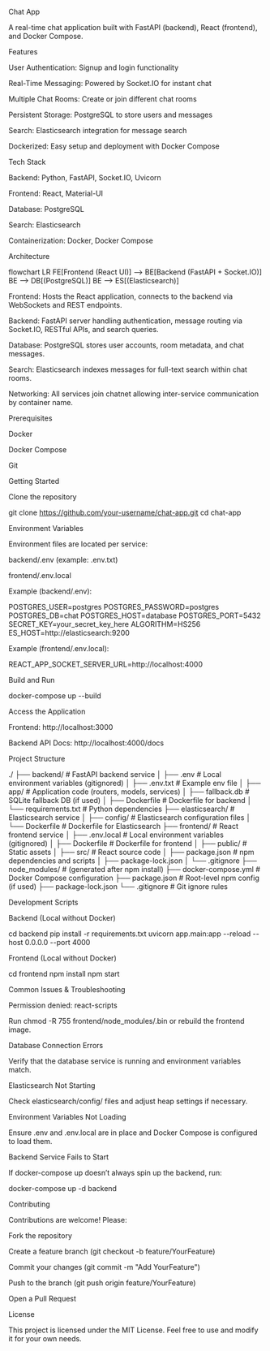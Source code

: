 Chat App

A real-time chat application built with FastAPI (backend), React (frontend), and Docker Compose.

Features

User Authentication: Signup and login functionality

Real-Time Messaging: Powered by Socket.IO for instant chat

Multiple Chat Rooms: Create or join different chat rooms

Persistent Storage: PostgreSQL to store users and messages

Search: Elasticsearch integration for message search

Dockerized: Easy setup and deployment with Docker Compose

Tech Stack

Backend: Python, FastAPI, Socket.IO, Uvicorn

Frontend: React, Material-UI

Database: PostgreSQL

Search: Elasticsearch

Containerization: Docker, Docker Compose

Architecture

flowchart LR
    FE[Frontend
(React UI)] --> BE[Backend
(FastAPI + Socket.IO)]
    BE --> DB[(PostgreSQL)]
    BE --> ES[(Elasticsearch)]

Frontend: Hosts the React application, connects to the backend via WebSockets and REST endpoints.

Backend: FastAPI server handling authentication, message routing via Socket.IO, RESTful APIs, and search queries.

Database: PostgreSQL stores user accounts, room metadata, and chat messages.

Search: Elasticsearch indexes messages for full-text search within chat rooms.

Networking: All services join chatnet allowing inter-service communication by container name.

Prerequisites

Docker

Docker Compose

Git

Getting Started

Clone the repository

git clone https://github.com/your-username/chat-app.git
cd chat-app

Environment Variables

Environment files are located per service:

backend/.env (example: .env.txt)

frontend/.env.local

Example (backend/.env):

POSTGRES_USER=postgres
POSTGRES_PASSWORD=postgres
POSTGRES_DB=chat
POSTGRES_HOST=database
POSTGRES_PORT=5432
SECRET_KEY=your_secret_key_here
ALGORITHM=HS256
ES_HOST=http://elasticsearch:9200

Example (frontend/.env.local):

REACT_APP_SOCKET_SERVER_URL=http://localhost:4000

Build and Run

docker-compose up --build

Access the Application

Frontend: http://localhost:3000

Backend API Docs: http://localhost:4000/docs

Project Structure

./
├── backend/             # FastAPI backend service
│   ├── .env             # Local environment variables (gitignored)
│   ├── .env.txt         # Example env file
│   ├── app/             # Application code (routers, models, services)
│   ├── fallback.db      # SQLite fallback DB (if used)
│   ├── Dockerfile       # Dockerfile for backend
│   └── requirements.txt # Python dependencies
├── elasticsearch/       # Elasticsearch service
│   ├── config/          # Elasticsearch configuration files
│   └── Dockerfile       # Dockerfile for Elasticsearch
├── frontend/            # React frontend service
│   ├── .env.local       # Local environment variables (gitignored)
│   ├── Dockerfile       # Dockerfile for frontend
│   ├── public/          # Static assets
│   ├── src/             # React source code
│   ├── package.json     # npm dependencies and scripts
│   ├── package-lock.json
│   └── .gitignore
├── node_modules/        # (generated after npm install)
├── docker-compose.yml   # Docker Compose configuration
├── package.json         # Root-level npm config (if used)
├── package-lock.json
└── .gitignore           # Git ignore rules

Development Scripts

Backend (Local without Docker)

cd backend
pip install -r requirements.txt
uvicorn app.main:app --reload --host 0.0.0.0 --port 4000

Frontend (Local without Docker)

cd frontend
npm install
npm start

Common Issues & Troubleshooting

Permission denied: react-scripts

Run chmod -R 755 frontend/node_modules/.bin or rebuild the frontend image.

Database Connection Errors

Verify that the database service is running and environment variables match.

Elasticsearch Not Starting

Check elasticsearch/config/ files and adjust heap settings if necessary.

Environment Variables Not Loading

Ensure .env and .env.local are in place and Docker Compose is configured to load them.

Backend Service Fails to Start

If docker-compose up doesn’t always spin up the backend, run:

docker-compose up -d backend

Contributing

Contributions are welcome! Please:

Fork the repository

Create a feature branch (git checkout -b feature/YourFeature)

Commit your changes (git commit -m "Add YourFeature")

Push to the branch (git push origin feature/YourFeature)

Open a Pull Request

License

This project is licensed under the MIT License. Feel free to use and modify it for your own needs.

